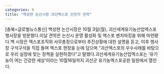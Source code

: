 ```yaml
---
categories: h
title: "백성현 논산시장 괴산엑스포 선진지 견학"
---
```

[충북=글로벌뉴스통신] 백성현 논산시장은 10월 3일(월), 괴산세계유기농산업엑스포 행사장을 방문했다.이날 견학은 논산시 운영 활성화 및 엑스포 벤치마킹을 위해 마련됐다.백 시장은 엑스포조직위 사무총장으로부터 추진상황에 대한 설명을 듣고, 이후 행사장 구석구석을 직접 돌며 엑스포 현장을 눈에 담으며 “괴산엑스포의 우수사례를 바탕으로 우리 실정에 맞는 정책을 실현하겠다”고 말했다.괴산세계유기농산업엑스포는 ‘유기농이 여는 건강한 세상’이라는 10월16일까지 괴산군 유기농엑스포공원 일원에서 열린다.